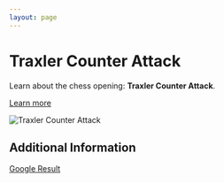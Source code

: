 ```yaml
---
layout: page
---
```

# Traxler Counter Attack

Learn about the chess opening: **Traxler Counter Attack**.

[Learn more](https://www.thechesswebsite.com/traxler-counter-attack/)

![Traxler Counter Attack](https://www.thechesswebsite.com/wp-content/uploads/2012/07/traxler-big.png)

## Additional Information

[Google Result](https://www.chess.com/openings/Italian-Game-Traxler-Counterattack)
